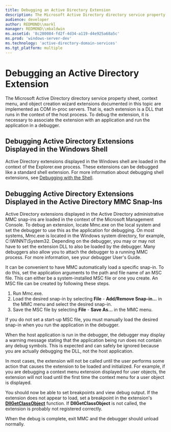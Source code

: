 ```yaml
---
title: Debugging an Active Directory Extension
description: The Microsoft Active Directory directory service property sheet, context menu, and object creation wizard extensions documented in this topic are implemented as COM in-proc servers.
audience: developer
author: REDMOND\\markl
manager: REDMOND\\mbaldwin
ms.assetid: '8c280084-fd2f-4d34-a119-d4e925a68a5c'
ms.prod: 'windows-server-dev'
ms.technology: 'active-directory-domain-services'
ms.tgt_platform: multiple
---
```


# Debugging an Active Directory Extension

The Microsoft Active Directory directory service property sheet, context menu, and object creation wizard extensions documented in this topic are implemented as COM in-proc servers. That is, each extension is a DLL that runs in the context of the host process. To debug the extension, it is necessary to associate the extension with an application and run the application in a debugger.

## Debugging Active Directory Extensions Displayed in the Windows Shell

Active Directory extensions displayed in the Windows shell are loaded in the context of the Explorer.exe process. These extensions can be debugged like a standard shell extension. For more information about debugging shell extensions, see [Debugging with the Shell](_win32_debugging_with_the_shell).

## Debugging Active Directory Extensions Displayed in the Active Directory MMC Snap-Ins

Active Directory extensions displayed in the Active Directory administrative MMC snap-ins are loaded in the context of the Microsoft Management Console. To debug an extension, locate Mmc.exe on the local system and set the debugger to use this as the application for debugging. On most systems, Mmc.exe is located in the Windows system directory, for example, C:\\WINNT\\System32. Depending on the debugger, you may or may not have to set the extension DLL to also be loaded by the debugger. Many debuggers also allow you to attach the debugger to a running MMC process. For more information, see your debugger User's Guide.

It can be convenient to have MMC automatically load a specific snap-in. To do this, set the application arguments to the path and file name of an MSC file. This can either be a system-installed MSC file or one you create. An MSC file can be created by following these steps.

1.  Run Mmc.exe.
2.  Load the desired snap-in by selecting **File** - **Add/Remove Snap-in...** in the MMC menu and select the desired snap-in.
3.  Save the MSC file by selecting **File** - **Save As...** in the MMC menu.

If you do not set a start-up MSC file, you must manually load the desired snap-in when you run the application in the debugger.

When the host application is run in the debugger, the debugger may display a warning message stating that the application being run does not contain any debug symbols. This is expected and can safely be ignored because you are actually debugging the DLL, not the host application.

In most cases, the extension will not be called until the user performs some action that causes the extension to be loaded and initialized. For example, if you are debugging a context menu extension displayed for user objects, the extension will not load until the first time the context menu for a user object is displayed.

You should now be able to set breakpoints and view debug output. If the extension does not appear to load, set a breakpoint in the extension's [**DllGetClassObject**](_com_dllgetclassobject) function. If **DllGetClassObject** is not called, the extension is probably not registered correctly.

When the debug is complete, exit MMC and the debugger should unload normally.

 

 




